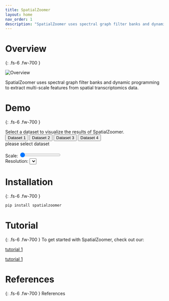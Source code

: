 ```yaml
---
title: SpatialZoomer
layout: home
nav_order: 1
description: "SpatialZoomer uses spectral graph filter banks and dynamic programming to extract multi-scale features from spatial transcriptomics data."
---
```



# Overview
{: .fs-6 .fw-700 }
<div class="overview-container">
    <div class="overview-image">
    <img src="{{ '/assets/images/overview.png' | relative_url }}" alt="Overview">
    </div>
    <div class="overview-text">
    <p>SpatialZoomer uses spectral graph filter banks and dynamic programming to extract multi-scale features from spatial transcriptomics data.</p>
    </div>
</div>

# Demo
{: .fs-6 .fw-700 }
<section id="demo">
Select a dataset to visualize the results of SpatialZoomer.
    <div class="dataset-buttons">
        <button type="button" name="button" class="btn btn-blue" data-dataset="1">Dataset 1</button>
        <button type="button" name="button" class="btn btn-blue" data-dataset="2">Dataset 2</button>
        <button type="button" name="button" class="btn btn-blue" data-dataset="3">Dataset 3</button>
        <button type="button" name="button" class="btn btn-blue" data-dataset="4">Dataset 4</button>
    </div>
    <div id="dataset-description">please select dataset</div>
    <div id="demo-content">
        <div class="images">
            <img id="img1" src="" alt="">
            <img id="img2" src="" alt="">
        </div>
        <img id="img3" src="" alt="">
        <div class="params">
            <div class="param-group">
                <label for="scaleRange">Scale:</label>
                <input type="range" id="scaleRange" min="0" max="6" step="1" value="0">
                <span id="scaleValue"></span>
            </div>
            <div class="param-group">
                <label for="resolutionSelect">Resolution:</label>
                <select id="resolutionSelect"></select>
            </div>
        </div>
    </div>
</section>

# Installation
{: .fs-6 .fw-700 }
```python
pip install spatialzoomer
```

# Tutorial
{: .fs-6 .fw-700 }
To get started with SpatialZoomer, check out our:

[tutorial 1](#)

[tutorial 1](#)

# References
{: .fs-6 .fw-700 }
References


<script>
// 注入 Jekyll baseurl
window.jekyllBaseurl = "{{ site.baseurl }}";
</script>
<script src="{{ '/assets/js/demo.js' | relative_url }}"></script>